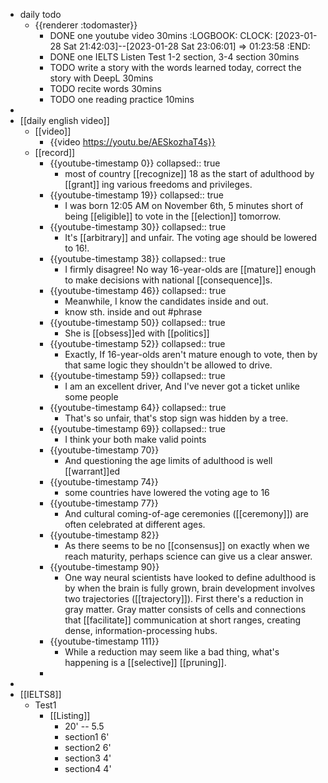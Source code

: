 - daily todo
	- {{renderer :todomaster}}
		- DONE one youtube video 30mins
		  :LOGBOOK:
		  CLOCK: [2023-01-28 Sat 21:42:03]--[2023-01-28 Sat 23:06:01] =>  01:23:58
		  :END:
		- DONE one IELTS Listen Test 1-2 section, 3-4 section  30mins
		- TODO write a story with the words learned today, correct the story with DeepL  30mins
		- TODO recite words 30mins
		- TODO one reading practice 10mins
-
- [[daily english video]]
	- [[video]]
		- {{video https://youtu.be/AESkozhaT4s}}
	- [[record]]
		- {{youtube-timestamp 0}}
		  collapsed:: true
			- most of country [[recognize]] 18 as the start of adulthood by [[grant]] ing various freedoms and privileges.
		- {{youtube-timestamp 19}}
		  collapsed:: true
			- I was born 12:05 AM on November 6th, 5 minutes short of being [[eligible]] to vote in the [[election]] tomorrow.
		- {{youtube-timestamp 30}}
		  collapsed:: true
			- It's [[arbitrary]] and unfair. The voting age should be lowered to 16!.
		- {{youtube-timestamp 38}}
		  collapsed:: true
			- I firmly disagree! No way 16-year-olds are [[mature]] enough to  make decisions with national [[consequence]]s.
		- {{youtube-timestamp 46}}
		  collapsed:: true
			- Meanwhile, I know the candidates inside and out.
			- know sth. inside and out #phrase
		- {{youtube-timestamp 50}}
		  collapsed:: true
			- She is [[obsess]]ed with [[politics]]
		- {{youtube-timestamp 52}}
		  collapsed:: true
			- Exactly, If 16-year-olds aren't mature enough to vote, then by that same logic they shouldn't be allowed to drive.
		- {{youtube-timestamp 59}}
		  collapsed:: true
			- I am an excellent driver, And I've never got a ticket unlike some people
		- {{youtube-timestamp 64}}
		  collapsed:: true
			- That's so unfair, that's stop sign was hidden by a tree.
		- {{youtube-timestamp 69}}
		  collapsed:: true
			- I think your both make valid points
		- {{youtube-timestamp 70}}
			- And questioning the age limits of adulthood is well [[warrant]]ed
		- {{youtube-timestamp 74}}
			- some countries have lowered the voting age to 16
		- {{youtube-timestamp 77}}
			- And cultural coming-of-age ceremonies ([[ceremony]]) are often celebrated at different ages.
		- {{youtube-timestamp 82}}
			- As there seems to be no [[consensus]] on exactly when we reach maturity, perhaps science can give us a clear answer.
		- {{youtube-timestamp 90}}
			- One way neural scientists have looked to define adulthood is by when the brain is fully grown, brain development involves two trajectories ([[trajectory]]). First there's a reduction in gray matter. Gray matter consists of cells and connections that [[facilitate]] communication at short ranges, creating dense, information-processing hubs.
		- {{youtube-timestamp 111}}
			- While a reduction may seem like a bad thing, what's happening is a [[selective]] [[pruning]].
		-
-
- [[IELTS8]]
	- Test1
		- [[Listing]]
			- 20' -- 5.5
			- section1 6'
			- section2 6'
			- section3 4'
			- section4 4'
